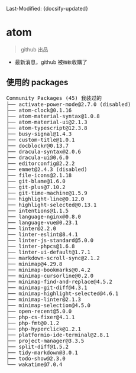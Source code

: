 Last-Modified: {docsify-updated}

# atom

> github 出品

- 最新消息，github 被`微軟`收購了

## 使用的 packages

<!-- - atom-clock: 右下角显示时间 ★☆☆☆☆
- busy-signal: 右下角显示 atom 忙录状态 ★☆☆☆☆
- custom-title: 自定义标题
- docblockr: 自动产生注解区块
- editorconfig: 吃 .editorconfig 设定档
- file-icons: 目录档案显示图示 icon
- git-blame
- git-plus
- git-time-machine
- highlight-line: 选取的行高亮
- intentions
- language-nginx
- language-vue
- linter
- linter-js-standard
- linter-phpcs
- linter-ui-default
- markdown-scroll-sync
- minimap
- minimap-bookmarks -->

<pre>
Community Packages (45) 我装过的
├── activate-power-mode@2.7.0 (disabled)
├── atom-clock@0.1.16
├── atom-material-syntax@1.0.8
├── atom-material-ui@2.1.3
├── atom-typescript@12.3.8
├── busy-signal@1.4.3
├── custom-title@1.0.1
├── docblockr@0.13.7
├── dracula-syntax@2.0.6
├── dracula-ui@0.6.0
├── editorconfig@2.2.2
├── emmet@2.4.3 (disabled)
├── file-icons@2.1.18
├── git-blame@1.6.0
├── git-plus@7.10.2
├── git-time-machine@1.5.9
├── highlight-line@0.12.0
├── highlight-selected@0.13.1
├── intentions@1.1.5
├── language-nginx@0.8.0
├── language-vue@0.23.1
├── linter@2.2.0
├── linter-eslint@8.4.1
├── linter-js-standard@5.0.0
├── linter-phpcs@1.6.8
├── linter-ui-default@1.7.1
├── markdown-scroll-sync@2.1.2
├── minimap@4.29.8
├── minimap-bookmarks@0.4.2
├── minimap-cursorline@0.2.0
├── minimap-find-and-replace@4.5.2
├── minimap-git-diff@4.3.1
├── minimap-highlight-selected@4.6.1
├── minimap-linter@2.1.3
├── minimap-selection@4.5.0
├── open-recent@5.0.0
├── php-cs-fixer@4.1.1
├── php-fmt@0.1.2
├── php-hyperclick@1.2.1
├── platformio-ide-terminal@2.8.1
├── project-manager@3.3.5
├── split-diff@1.5.2
├── tidy-markdown@3.0.1
├── todo-show@2.3.0
└── wakatime@7.0.4
</pre>
